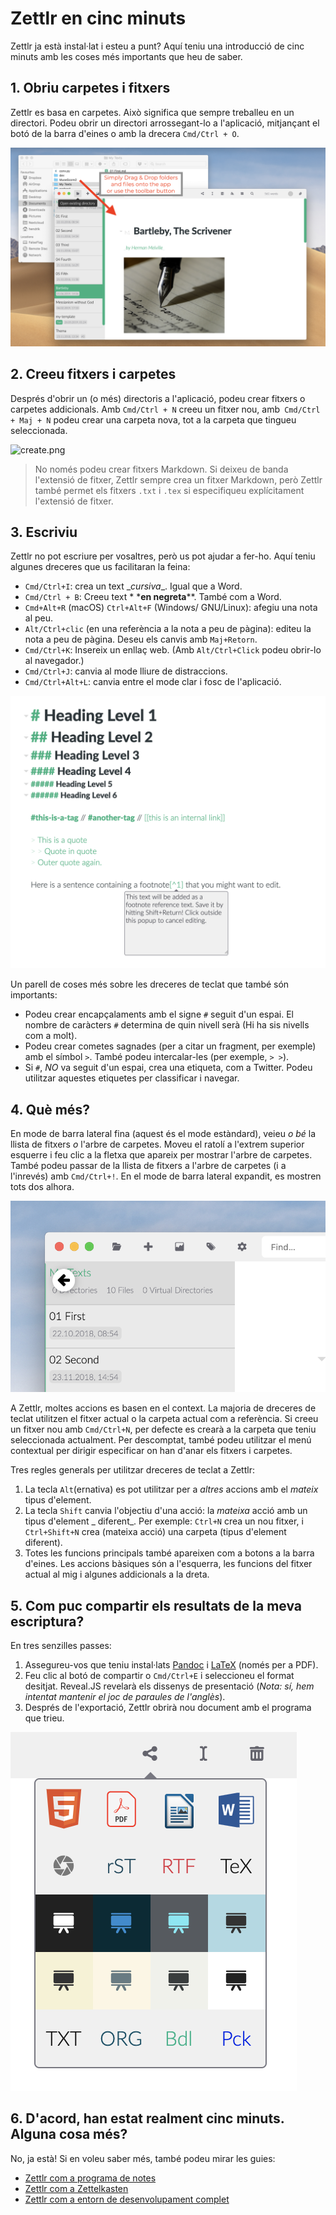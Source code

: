 # Zettlr en cinc minuts

Zettlr ja està instal·lat i esteu a punt? Aquí teniu una introducció de cinc minuts amb les coses més importants que heu de saber.

## 1. Obriu carpetes i fitxers

Zettlr es basa en carpetes. Això significa que sempre treballeu en un directori. Podeu obrir un directori arrossegant-lo a l'aplicació, mitjançant el botó de la barra d'eines o amb la drecera `Cmd/Ctrl + O`.

![open.png](img/open.png)

## 2. Creeu fitxers i carpetes

Després d'obrir un (o més) directoris a l'aplicació, podeu crear fitxers o carpetes addicionals. Amb `Cmd/Ctrl + N` creeu un fitxer nou, amb` Cmd/Ctrl + Maj + N` podeu crear una carpeta nova, tot a la carpeta que tingueu seleccionada.

![create.png](img/create.png)

> No només podeu crear fitxers Markdown. Si deixeu de banda l'extensió de fitxer, Zettlr sempre crea un fitxer Markdown, però Zettlr també permet els fitxers `.txt` i `.tex` si especifiqueu explícitament l'extensió de fitxer.

## 3. Escriviu

Zettlr no pot escriure per vosaltres, però us pot ajudar a fer-ho. Aquí teniu algunes dreceres que us facilitaran la feina:

- `Cmd/Ctrl+I`: crea un text \__cursiva_\_. Igual que a Word.
- `Cmd/Ctrl + B`: Creeu text \* \***en negreta**\*\*. També com a Word.
- `Cmd+Alt+R` (macOS) `Ctrl+Alt+F` (Windows/ GNU/Linux): afegiu una nota al peu.
- `Alt/Ctrl+clic` (en una referència a la nota a peu de pàgina): editeu la nota a peu de pàgina. Deseu els canvis amb `Maj+Retorn`.
- `Cmd/Ctrl+K`: Insereix un enllaç web. (Amb `Alt/Ctrl+Click` podeu obrir-lo al navegador.)
- `Cmd/Ctrl+J`: canvia al mode lliure de distraccions.
- `Cmd/Ctrl+Alt+L`: canvia entre el mode clar i fosc de l'aplicació.

![markdown.png](img/markdown.png)

Un parell de coses més sobre les dreceres de teclat que també són importants:

- Podeu crear encapçalaments amb el signe `#` seguit d'un espai. El nombre de caràcters `#` determina de quin nivell serà (Hi ha sis nivells com a molt).
- Podeu crear cometes sagnades (per a citar un fragment, per exemple) amb el símbol `>`. També podeu intercalar-les (per exemple, `> >`).
- Si `#`, _NO_ va seguit d'un espai, crea una etiqueta, com a Twitter. Podeu utilitzar aquestes etiquetes per classificar i navegar.

## 4. Què més?

En mode de barra lateral fina (aquest és el mode estàndard), veieu _o bé_ la llista de fitxers _o_ l'arbre de carpetes. Moveu el ratolí a l'extrem superior esquerre i feu clic a la fletxa que apareix per mostrar l'arbre de carpetes. També podeu passar de la llista de fitxers a l'arbre de carpetes (i a l'inrevés) amb `Cmd/Ctrl+!`. En el mode de barra lateral expandit, es mostren tots dos alhora.

![back.png](img/back.png)

A Zettlr, moltes accions es basen en el context. La majoria de dreceres de teclat utilitzen el fitxer actual o la carpeta actual com a referència. Si creeu un fitxer nou amb `Cmd/Ctrl+N`, per defecte es crearà a la carpeta que teniu seleccionada actualment. Per descomptat, també podeu utilitzar el menú contextual per dirigir especificar on han d'anar els fitxers i carpetes.

Tres regles generals per utilitzar dreceres de teclat a Zettlr:

1. La tecla `Alt`(ernativa) es pot utilitzar per a _altres_ accions amb el _mateix_ tipus d'element.
2. La tecla `Shift` canvia l'objectiu d'una acció: la _mateixa_ acció amb un tipus d'element _ diferent_. Per exemple: `Ctrl+N`
crea un nou fitxer, i `Ctrl+Shift+N` crea (mateixa acció) una carpeta (tipus d'element diferent).
3. Totes les funcions principals també apareixen com a botons a la barra d'eines. Les accions bàsiques són a l'esquerra, les funcions del fitxer actual al mig i algunes addicionals a la dreta.

## 5. Com puc compartir els resultats de la meva escriptura?

En tres senzilles passes:

1. Assegureu-vos que teniu instal·lats [Pandoc](installing-pandoc.md) i [LaTeX](installing-latex.md) (només per a PDF).
2. Feu clic al botó de compartir o `Cmd/Ctrl+E` i seleccioneu el format desitjat. Reveal.JS revelarà els dissenys de presentació (_Nota: sí, hem intentat mantenir el joc de paraules de l'anglès_).
3. Després de l'exportació, Zettlr obrirà nou document amb el programa que trieu.

![export.png](img/export.png)

## 6. D'acord, han estat realment cinc minuts. Alguna cosa més?

No, ja està! Si en voleu saber més, també podeu mirar les guies:

- [Zettlr com a programa de notes](guides/guide-notes.md)
- [Zettlr com a Zettelkasten](guides/guide-zettelkasten.md)
- [Zettlr com a entorn de desenvolupament complet](guides/guide-ide.md)